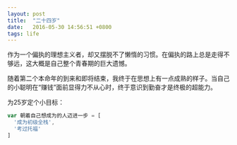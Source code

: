 ```yaml
---
layout: post
title:  "二十四岁"
date:   2016-05-30 14:56:51 +0800
tags: life
---
```


作为一个偏执的理想主义者，却又摆脱不了懒惰的习惯。在偏执的路上总是走得不够远，这大概是自己整个青春期的巨大遗憾。

随着第二个本命年的到来和即将结束，我终于在思想上有一点成熟的样子。当自己的小聪明在“赚钱”面前显得力不从心时，终于意识到勤奋才是终极的超能力。

为25岁定个小目标：

``` javascript
var 朝着自己想成为的人迈进一步 = [
  '成为初级全栈',
  '考过托福'
]
```
